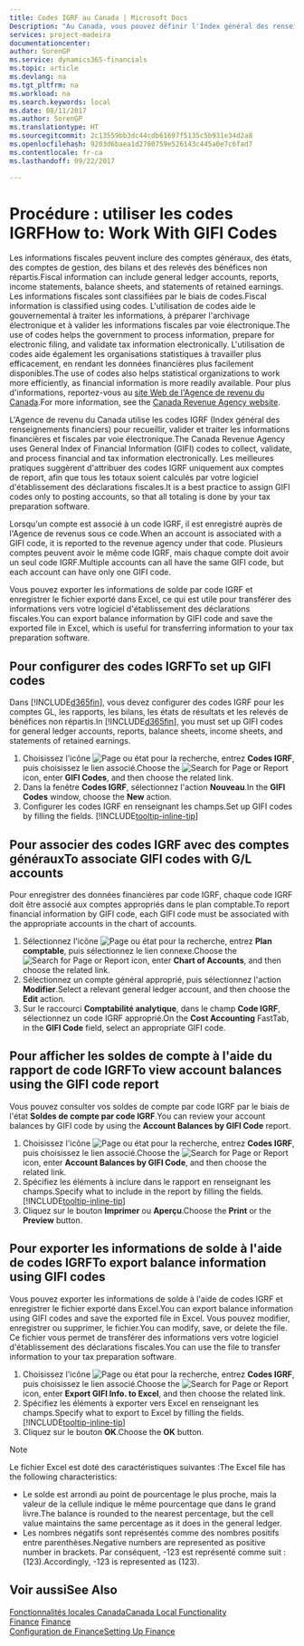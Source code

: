 ```yaml
---
title: Codes IGRF au Canada | Microsoft Docs
Description: "Au Canada, vous pouvez définir l'Index général des renseignements financiers (IGRF) et l'affecter aux comptes de report"
services: project-madeira
documentationcenter: 
author: SorenGP
ms.service: dynamics365-financials
ms.topic: article
ms.devlang: na
ms.tgt_pltfrm: na
ms.workload: na
ms.search.keywords: local
ms.date: 08/11/2017
ms.author: SorenGP
ms.translationtype: HT
ms.sourcegitcommit: 2c13559bb3dc44cdb61697f5135c5b931e34d2a8
ms.openlocfilehash: 9203d6baea1d2780759e526143c445a0e7c6fad7
ms.contentlocale: fr-ca
ms.lasthandoff: 09/22/2017

---
```

# <a name="how-to-work-with-gifi-codes"></a><span data-ttu-id="b5eba-103">Procédure : utiliser les codes IGRF</span><span class="sxs-lookup"><span data-stu-id="b5eba-103">How to: Work With GIFI Codes</span></span>
<span data-ttu-id="b5eba-104">Les informations fiscales peuvent inclure des comptes généraux, des états, des comptes de gestion, des bilans et des relevés des bénéfices non répartis.</span><span class="sxs-lookup"><span data-stu-id="b5eba-104">Fiscal information can include general ledger accounts, reports, income statements, balance sheets, and statements of retained earnings.</span></span> <span data-ttu-id="b5eba-105">Les informations fiscales sont classifiées par le biais de codes.</span><span class="sxs-lookup"><span data-stu-id="b5eba-105">Fiscal information is classified using codes.</span></span> <span data-ttu-id="b5eba-106">L'utilisation de codes aide le gouvernemental à traiter les informations, à préparer l'archivage électronique et à valider les informations fiscales par voie électronique.</span><span class="sxs-lookup"><span data-stu-id="b5eba-106">The use of codes helps the government to process information, prepare for electronic filing, and validate tax information electronically.</span></span> <span data-ttu-id="b5eba-107">L'utilisation de codes aide également les organisations statistiques à travailler plus efficacement, en rendant les données financières plus facilement disponibles.</span><span class="sxs-lookup"><span data-stu-id="b5eba-107">The use of codes also helps statistical organizations to work more efficiently, as financial information is more readily available.</span></span> <span data-ttu-id="b5eba-108">Pour plus d'informations, reportez-vous au [site Web de l'Agence de revenu du Canada](http://www.cra-arc.gc.ca/).</span><span class="sxs-lookup"><span data-stu-id="b5eba-108">For more information, see the [Canada Revenue Agency website](http://www.cra-arc.gc.ca/).</span></span>

<span data-ttu-id="b5eba-109">L'Agence de revenu du Canada utilise les codes IGRF (Index général des renseignements financiers) pour recueillir, valider et traiter les informations financières et fiscales par voie électronique.</span><span class="sxs-lookup"><span data-stu-id="b5eba-109">The Canada Revenue Agency uses General Index of Financial Information (GIFI) codes to collect, validate, and process financial and tax information electronically.</span></span> <span data-ttu-id="b5eba-110">Les meilleures pratiques suggèrent d'attribuer des codes IGRF uniquement aux comptes de report, afin que tous les totaux soient calculés par votre logiciel d'établissement des déclarations fiscales.</span><span class="sxs-lookup"><span data-stu-id="b5eba-110">It is a best practice to assign GIFI codes only to posting accounts, so that all totaling is done by your tax preparation software.</span></span>

<span data-ttu-id="b5eba-111">Lorsqu'un compte est associé à un code IGRF, il est enregistré auprès de l'Agence de revenus sous ce code.</span><span class="sxs-lookup"><span data-stu-id="b5eba-111">When an account is associated with a GIFI code, it is reported to the revenue agency under that code.</span></span> <span data-ttu-id="b5eba-112">Plusieurs comptes peuvent avoir le même code IGRF, mais chaque compte doit avoir un seul code IGRF.</span><span class="sxs-lookup"><span data-stu-id="b5eba-112">Multiple accounts can all have the same GIFI code, but each account can have only one GIFI code.</span></span>

<span data-ttu-id="b5eba-113">Vous pouvez exporter les informations de solde par code IGRF et enregistrer le fichier exporté dans Excel, ce qui est utile pour transférer des informations vers votre logiciel d'établissement des déclarations fiscales.</span><span class="sxs-lookup"><span data-stu-id="b5eba-113">You can export balance information by GIFI code and save the exported file in Excel, which is useful for transferring information to your tax preparation software.</span></span>

## <a name="to-set-up-gifi-codes"></a><span data-ttu-id="b5eba-114">Pour configurer des codes IGRF</span><span class="sxs-lookup"><span data-stu-id="b5eba-114">To set up GIFI codes</span></span>
<span data-ttu-id="b5eba-115">Dans [!INCLUDE[d365fin](../../includes/d365fin_md.md)], vous devez configurer des codes IGRF pour les comptes GL, les rapports, les bilans, les états de résultats et les relevés de bénéfices non répartis.</span><span class="sxs-lookup"><span data-stu-id="b5eba-115">In [!INCLUDE[d365fin](../../includes/d365fin_md.md)], you must set up GIFI codes for general ledger accounts, reports, balance sheets, income sheets, and statements of retained earnings.</span></span>

1. <span data-ttu-id="b5eba-116">Choisissez l'icône ![Page ou état pour la recherche](../../media/ui-search/search_small.png "icône Page ou état pour la recherche"), entrez **Codes IGRF**, puis choisissez le lien associé.</span><span class="sxs-lookup"><span data-stu-id="b5eba-116">Choose the ![Search for Page or Report](../../media/ui-search/search_small.png "Search for Page or Report icon") icon, enter **GIFI Codes**, and then choose the related link.</span></span>
2. <span data-ttu-id="b5eba-117">Dans la fenêtre **Codes IGRF**, sélectionnez l'action **Nouveau**.</span><span class="sxs-lookup"><span data-stu-id="b5eba-117">In the **GIFI Codes** window, choose the **New** action.</span></span>
3. <span data-ttu-id="b5eba-118">Configurer les codes IGRF en renseignant les champs.</span><span class="sxs-lookup"><span data-stu-id="b5eba-118">Set up GIFI codes by filling the fields.</span></span> [!INCLUDE[tooltip-inline-tip](../../includes/tooltip-inline-tip_md.md)]

## <a name="to-associate-gifi-codes-with-gl-accounts"></a><span data-ttu-id="b5eba-119">Pour associer des codes IGRF avec des comptes généraux</span><span class="sxs-lookup"><span data-stu-id="b5eba-119">To associate GIFI codes with G/L accounts</span></span>
<span data-ttu-id="b5eba-120">Pour enregistrer des données financières par code IGRF, chaque code IGRF doit être associé aux comptes appropriés dans le plan comptable.</span><span class="sxs-lookup"><span data-stu-id="b5eba-120">To report financial information by GIFI code, each GIFI code must be associated with the appropriate accounts in the chart of accounts.</span></span>

1. <span data-ttu-id="b5eba-121">Sélectionnez l'icône ![Page ou état pour la recherche](../../media/ui-search/search_small.png "icône Page ou état pour la recherche"), entrez **Plan comptable**, puis sélectionnez le lien connexe.</span><span class="sxs-lookup"><span data-stu-id="b5eba-121">Choose the ![Search for Page or Report](../../media/ui-search/search_small.png "Search for Page or Report icon") icon, enter **Chart of Accounts**, and then choose the related link.</span></span>
2. <span data-ttu-id="b5eba-122">Sélectionnez un compte général approprié, puis sélectionnez l'action **Modifier**.</span><span class="sxs-lookup"><span data-stu-id="b5eba-122">Select a relevant general ledger account, and then choose the **Edit** action.</span></span>
3. <span data-ttu-id="b5eba-123">Sur le raccourci **Comptabilité analytique**, dans le champ **Code IGRF**, sélectionnez un code IGRF approprié.</span><span class="sxs-lookup"><span data-stu-id="b5eba-123">On the **Cost Accounting** FastTab, in the **GIFI Code** field, select an appropriate GIFI code.</span></span>

## <a name="to-view-account-balances-using-the-gifi-code-report"></a><span data-ttu-id="b5eba-124">Pour afficher les soldes de compte à l'aide du rapport de code IGRF</span><span class="sxs-lookup"><span data-stu-id="b5eba-124">To view account balances using the GIFI code report</span></span>
<span data-ttu-id="b5eba-125">Vous pouvez consulter vos soldes de compte par code IGRF par le biais de l'état **Soldes de compte par code IGRF**.</span><span class="sxs-lookup"><span data-stu-id="b5eba-125">You can review your account balances by GIFI code by using the **Account Balances by GIFI Code** report.</span></span>

1. <span data-ttu-id="b5eba-126">Choisissez l'icône ![Page ou état pour la recherche](../../media/ui-search/search_small.png "icône Page ou état pour la recherche"), entrez **Codes IGRF**, puis choisissez le lien associé.</span><span class="sxs-lookup"><span data-stu-id="b5eba-126">Choose the ![Search for Page or Report](../../media/ui-search/search_small.png "Search for Page or Report icon") icon, enter **Account Balances by GIFI Code**, and then choose the related link.</span></span>
2. <span data-ttu-id="b5eba-127">Spécifiez les éléments à inclure dans le rapport en renseignant les champs.</span><span class="sxs-lookup"><span data-stu-id="b5eba-127">Specify what to include in the report by filling the fields.</span></span> [!INCLUDE[tooltip-inline-tip](../../includes/tooltip-inline-tip_md.md)]
3. <span data-ttu-id="b5eba-128">Cliquez sur le bouton **Imprimer** ou **Aperçu**.</span><span class="sxs-lookup"><span data-stu-id="b5eba-128">Choose the **Print** or the **Preview** button.</span></span>

## <a name="to-export-balance-information-using-gifi-codes"></a><span data-ttu-id="b5eba-129">Pour exporter les informations de solde à l'aide de codes IGRF</span><span class="sxs-lookup"><span data-stu-id="b5eba-129">To export balance information using GIFI codes</span></span>
<span data-ttu-id="b5eba-130">Vous pouvez exporter les informations de solde à l'aide de codes IGRF et enregistrer le fichier exporté dans Excel.</span><span class="sxs-lookup"><span data-stu-id="b5eba-130">You can export balance information using GIFI codes and save the exported file in Excel.</span></span> <span data-ttu-id="b5eba-131">Vous pouvez modifier, enregistrer ou supprimer, le fichier.</span><span class="sxs-lookup"><span data-stu-id="b5eba-131">You can modify, save, or delete the file.</span></span> <span data-ttu-id="b5eba-132">Ce fichier vous permet de transférer des informations vers votre logiciel d'établissement des déclarations fiscales.</span><span class="sxs-lookup"><span data-stu-id="b5eba-132">You can use the file to transfer information to your tax preparation software.</span></span>

1. <span data-ttu-id="b5eba-133">Choisissez l'icône ![Page ou état pour la recherche](../../media/ui-search/search_small.png "icône Page ou état pour la recherche"), entrez **Codes IGRF**, puis choisissez le lien associé.</span><span class="sxs-lookup"><span data-stu-id="b5eba-133">Choose the ![Search for Page or Report](../../media/ui-search/search_small.png "Search for Page or Report icon") icon, enter **Export GIFI Info. to Excel**, and then choose the related link.</span></span>
2. <span data-ttu-id="b5eba-134">Spécifiez les éléments à exporter vers Excel en renseignant les champs.</span><span class="sxs-lookup"><span data-stu-id="b5eba-134">Specify what to export to Excel by filling the fields.</span></span> [!INCLUDE[tooltip-inline-tip](../../includes/tooltip-inline-tip_md.md)]
3. <span data-ttu-id="b5eba-135">Cliquez sur le bouton **OK**.</span><span class="sxs-lookup"><span data-stu-id="b5eba-135">Choose the **OK** button.</span></span>

> [!NOTE]  
>   <span data-ttu-id="b5eba-136">Le fichier Excel est doté des caractéristiques suivantes :</span><span class="sxs-lookup"><span data-stu-id="b5eba-136">The Excel file has the following characteristics:</span></span>

* <span data-ttu-id="b5eba-137">Le solde est arrondi au point de pourcentage le plus proche, mais la valeur de la cellule indique le même pourcentage que dans le grand livre.</span><span class="sxs-lookup"><span data-stu-id="b5eba-137">The balance is rounded to the nearest percentage, but the cell value maintains the same percentage as it does in the general ledger.</span></span>
* <span data-ttu-id="b5eba-138">Les nombres négatifs sont représentés comme des nombres positifs entre parenthèses.</span><span class="sxs-lookup"><span data-stu-id="b5eba-138">Negative numbers are represented as positive number in brackets.</span></span> <span data-ttu-id="b5eba-139">Par conséquent, -123 est représenté comme suit : (123).</span><span class="sxs-lookup"><span data-stu-id="b5eba-139">Accordingly, -123 is represented as (123).</span></span>

## <a name="see-also"></a><span data-ttu-id="b5eba-140">Voir aussi</span><span class="sxs-lookup"><span data-stu-id="b5eba-140">See Also</span></span>
[<span data-ttu-id="b5eba-141">Fonctionnalités locales Canada</span><span class="sxs-lookup"><span data-stu-id="b5eba-141">Canada Local Functionality</span></span>](canada-local-functionality.md)  
<span data-ttu-id="b5eba-142">[Finance](../../finance.md) </span><span class="sxs-lookup"><span data-stu-id="b5eba-142">[Finance](../../finance.md) </span></span>  
[<span data-ttu-id="b5eba-143">Configuration de Finance</span><span class="sxs-lookup"><span data-stu-id="b5eba-143">Setting Up Finance</span></span>](../../finance.md)

